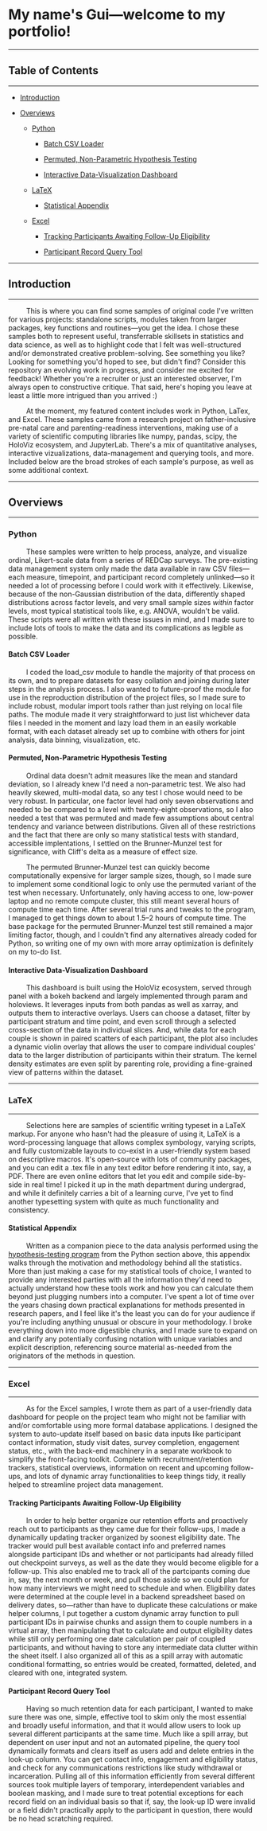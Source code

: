 # My name's Gui—welcome to my portfolio!

___

## Table of Contents

___

- [Introduction](https://github.com/galguibra/galguibra/blob/main/README.md#introduction)

- [Overviews](https://github.com/galguibra/galguibra/blob/main/README.md#overviews)

    - [Python](https://github.com/galguibra/galguibra/blob/main/README.md#python)
 
        - [Batch CSV Loader](https://github.com/galguibra/galguibra/blob/main/README.md#batch-csv-loader)
     
        - [Permuted, Non-Parametric Hypothesis Testing](https://github.com/galguibra/galguibra/blob/main/README.md#permuted-non-parametric-hypothesis-testing)
     
        - [Interactive Data-Visualization Dashboard](https://github.com/galguibra/galguibra/blob/main/README.md#interactive-data-visualization-dashboard)
     
    - [LaTeX](https://github.com/galguibra/galguibra/blob/main/README.md#latex)
 
        - [Statistical Appendix](https://github.com/galguibra/galguibra/blob/main/README.md#statistical-appendix)

    - [Excel](https://github.com/galguibra/galguibra/blob/main/README.md#excel)
 
        - [Tracking Participants Awaiting Follow-Up Eligibility](https://github.com/galguibra/galguibra/blob/main/README.md#tracking-participants-awaiting-follow-up-eligibility)
     
        - [Participant Record Query Tool](https://github.com/galguibra/galguibra/blob/main/README.md#participant-record-query-tool)

___

## Introduction

___

&emsp; &emsp; This is where you can find some samples of original code I've written for various projects: standalone scripts, modules taken from larger packages, key functions and routines—you 
get the idea. I chose these samples both to represent useful, transferrable skillsets in statistics and data science, as well as to highlight code that I felt was well-structured and/or 
demonstrated creative problem-solving. See something you like? Looking for something you'd hoped to see, but didn't find? Consider this repository an evolving work in progress, and consider me 
excited for feedback! Whether you're a recruiter or just an interested observer, I'm always open to constructive critique. That said, here's hoping you leave at least a little more intrigued 
than you arrived :)

&emsp; &emsp; At the moment, my featured content includes work in Python, LaTex, and Excel. These samples came from a research project on father-inclusive pre-natal care and parenting-readiness 
interventions, making use of a variety of scientific computing libraries like numpy, pandas, scipy, the HoloViz ecosystem, and JupyterLab. There's a mix of quantitative analyses, interactive 
vizualizations, data-management and querying tools, and more. Included below are the broad strokes of each sample's purpose, as well as some additional context.

___

## Overviews

___

### Python

&emsp; &emsp; These samples were written to help process, analyze, and visualize ordinal, Likert-scale data from a series of REDCap surveys. The pre-existing data management system only made the 
data available in raw CSV files—each measure, timepoint, and participant record completely unlinked—so it needed a lot of processing before I could work with it effectively. Likewise, because of 
the non-Gaussian distribution of the data, differently shaped distributions across factor levels, and very small sample sizes *within* factor levels, most typical statistical tools like, e.g. 
ANOVA, wouldn't be valid. These scripts were all written with these issues in mind, and I made sure to include lots of tools to make the data and its complications as legible as possible.



#### Batch CSV Loader

&emsp; &emsp; I coded the load_csv module to handle the majority of that process on its own, and to prepare datasets for easy collation and joining during later steps in the analysis process. I 
also wanted to future-proof the module for use in the reproduction distribution of the project files, so I made sure to include robust, modular import tools rather than just relying on local 
file paths. The module made it very straightforward to just list whichever data files I needed in the moment and lazy load them in an easily workable format, with each dataset already set up to 
combine with others for joint analysis, data binning, visualization, etc.


#### Permuted, Non-Parametric Hypothesis Testing

&emsp; &emsp; Ordinal data doesn't admit measures like the mean and standard deviation, so I already knew I'd need a non-parametric test. We also had heavily skewed, multi-modal data, so any 
test I chose would need to be very robust. In particular, one factor level had only seven observations and needed to be compared to a level with twenty-eight observations, so I also needed a 
test that was permuted and made few assumptions about central tendency and variance between distributions. Given all of these restrictions and the fact that there are only so many statistical 
tests with standard, accessible implentations, I settled on the Brunner-Munzel test for significance, with Cliff's delta as a measure of effect size. 

&emsp; &emsp; The permuted Brunner-Munzel test can quickly become computationally expensive for larger sample sizes, though, so I made sure to implement some conditional logic to only use the 
permuted variant of the test when necessary. Unfortunately, only having access to one, low-power laptop and no remote compute cluster, this still meant several hours of compute time each time. 
After several trial runs and tweaks to the program, I managed to get things down to about 1.5–2 hours of compute time. The base package for the permuted Brunner-Munzel test still remained a 
major limiting factor, though, and I couldn't find any alternatives already coded for Python, so writing one of my own with more array optimization is definitely on my to-do list.


#### Interactive Data-Visualization Dashboard

&emsp; &emsp; This dashboard is built using the HoloViz ecosystem, served through panel with a bokeh backend and largely implemented through param and holoviews. It leverages inputs from both pandas as well as
xarray, and outputs them to interactive overlays. Users can choose a dataset, filter by participant stratum and time point, and even scroll through a selected cross-section of the data in individual slices.
And, while data for each couple is shown in paired scatters of each participant, the plot also includes a dynamic violin overlay that allows the user to compare individual couples' data to the larger distribution
of participants within their stratum. The kernel density estimates are even split by parenting role, providing a fine-grained view of patterns within the dataset.

___

### LaTeX

___

&emsp; &emsp; Selections here are samples of scientific writing typeset in a LaTeX markup. For anyone who hasn't had the pleasure of using it, LaTeX is a word-processing language that allows
complex symbology, varying scripts, and fully customizable layouts to co-exist in a user-friendly system based on descriptive macros. It's open-source with lots of community packages, and you can edit
a .tex file in any text editor before rendering it into, say, a PDF. There are even online editors that let you edit and compile side-by-side in real time! I picked it up in the math department during undergrad,
and while it definitely carries a bit of a learning curve, I've yet to find another typesetting system with quite as much functionality and consistency.



#### Statistical Appendix

&emsp; &emsp; Written as a companion piece to the data analysis performed using the [hypothesis-testing program](https://github.com/galguibra/galguibra/blob/main/README.md#permuted-non-parametric-hypothesis-testing)
from the Python section above, this appendix walks through the motivation and methodology behind all the statistics. More than just making a case for my statistical tools of choice, I wanted to provide any interested parties
with all the information they'd need to actually understand how these tools work and how you can calculate them beyond just plugging numbers into a computer. I've spent a lot of time over the years chasing down
practical explanations for methods presented in research papers, and I feel like it's the least you can do for your audience if you're including anything unusual or obscure in your methodology. I broke everything
down into more digestible chunks, and I made sure to expand on and clarify any potentially confusing notation with unique variables and explicit description, referencing source material as-needed from the originators
of the methods in question.

___

### Excel

___

&emsp; &emsp; As for the Excel samples, I wrote them as part of a user-friendly data dashboard for people on the project team who might not be familiar with and/or comfortable using more formal 
database applications. I designed the system to auto-update itself based on basic data inputs like participant contact information, study visit dates, survey completion, engagement status, etc., 
with the back-end machinery in a separate workbook to simplify the front-facing toolkit. Complete with recruitment/retention trackers, statistical overviews, information on recent and upcoming 
follow-ups, and lots of dynamic array functionalities to keep things tidy, it really helped to streamline project data management.



#### Tracking Participants Awaiting Follow-Up Eligibility

&emsp; &emsp; In order to help better organize our retention efforts and proactively reach out to participants as they came due for their follow-ups, I made a dynamically updating tracker organized by soonest
eligibility date. The tracker would pull best available contact info and preferred names alongside participant IDs and whether or not participants had already filled out checkpoint surveys, as well as the date
they would become eligible for a follow-up. This also enabled me to track all of the partcipants coming due in, say, the next month or week, and pull those aside so we could plan for how many interviews we might
need to schedule and when. Eligibility dates were determined at the couple level in a backend spreadsheet based on delivery dates, so—rather than have to duplicate these calculations or make helper columns, I
put together a custom dynamic array function to pull participant IDs in pairwise chunks and assign them to couple numbers in a virtual array, then manipulating that to calculate and output eligibility dates
while still only performing one date calculation per pair of coupled participants, and without having to store any intermediate data clutter within the sheet itself. I also organized all of this as a spill array
with automatic conditional formatting, so entries would be created, formatted, deleted, and cleared with one, integrated system.


#### Participant Record Query Tool

&emsp; &emsp; Having so much retention data for each participant, I wanted to make sure there was one, simple, effective tool to skim only the most essential and broadly useful information, and that it would allow
users to look up several different participants at the same time. Much like a spill array, but dependent on user input and not an automated pipeline, the query tool dynamically formats and clears itself as users
add and delete entries in the look-up column. You can get contact info, engagement and eligibility status, and check for any communications restrictions like study withdrawal or incarceration. Pulling all of this
information efficiently from several different sources took multiple layers of temporary, interdependent variables and boolean masking, and I made sure to treat potential exceptions for each record field on an
individual basis so that if, say, the look-up ID were invalid or a field didn't practically apply to the participant in question, there would be no head scratching required.
